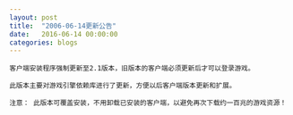 ```yaml
---
layout: post
title:  "2006-06-14更新公告"
date:   2016-06-14 00:00:00
categories: blogs
---
```



<div class="post-content">
<p>
		
	客户端安装程序强制更新至2.1版本，旧版本的客户端必须更新后才可以登录游戏。
	
	此版本主要对游戏引擎依赖库进行了更新，方便以后客户端版本更新和扩展。 
	
	注意： 此版本可覆盖安装，不用卸载已安装的客户端，以避免再次下载约一百兆的游戏资源！
	
</p>
<!--more-->
<p>
		
</p>

</div>